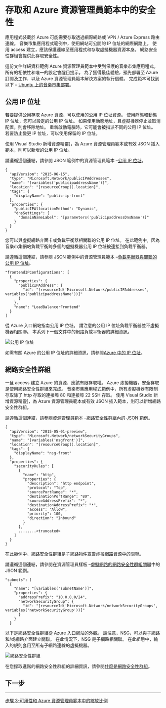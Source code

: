 <properties
   pageTitle="存取和 Azure 資源管理員範本中的安全性 |Microsoft Azure" 
   description="Azure 虛擬機器 DotNet 核心教學課程"
   services="virtual-machines-linux"
   documentationCenter="virtual-machines"
   authors="neilpeterson"
   manager="timlt"
   editor="tysonn"
   tags="azure-service-management"/>

<tags
   ms.service="virtual-machines-linux"
   ms.devlang="na"
   ms.topic="article"
   ms.tgt_pltfrm="vm-linux"
   ms.workload="infrastructure"
   ms.date="09/21/2016"
   ms.author="nepeters"/>

# <a name="access-and-security-in-azure-resource-manager-templates"></a>存取和 Azure 資源管理員範本中的安全性

應用程式裝載於 Azure 可能需要存取透過網際網路或 VPN / Azure Express 路由連線。 音樂市集應用程式範例中，使用網站可公開的 IP 位址的網際網路上。 使用 access 建立，應該保護連線至應用程式和存取虛擬機器資源本身。 網路安全性群組會提供此存取安全性。 

這份文件詳細資料範例 Azure 資源管理員範本中受到保護的音樂市集應用程式。 所有的相依性和唯一的設定會醒目提示。 為了獲得最佳體驗，預先部署至 Azure 訂閱及工作，以及 Azure 資源管理員範本解決方案的執行個體。 完成範本可找到以下 – [Ubuntu 上的音樂市集部署](https://github.com/Microsoft/dotnet-core-sample-templates/tree/master/dotnet-core-music-linux)。


## <a name="public-ip-address"></a>公用 IP 位址

若要提供公用存取 Azure 資源，可以使用的公用 IP 位址資源。 使用靜態和動態 IP 位址，您可以設定的公用 IP 位址。 如果使用動態地址，且虛擬機器停止並取消配置，則會移除地址。 重新啟動電腦時，它可能會被指派不同的公用 IP 位址。 若要防止變更 IP 位址，可以使用保留的 IP 位址。 

使用 Visual Studio 新增資源精靈]，為 Azure 資源管理員範本或有效 JSON 插入範本，則可以新增的公用 IP 位址。 

請遵循這個連結，請參閱 JSON 範例中的資源管理員範本 –[公用 IP 位址](https://github.com/Microsoft/dotnet-core-sample-templates/blob/master/dotnet-core-music-linux/azuredeploy.json#L121)。


```none
{
  "apiVersion": "2015-06-15",
  "type": "Microsoft.Network/publicIPAddresses",
  "name": "[variables('publicipaddressName')]",
  "location": "[resourceGroup().location]",
  "tags": {
    "displayName": "public-ip-front"
  },
  "properties": {
    "publicIPAllocationMethod": "Dynamic",
    "dnsSettings": {
      "domainNameLabel": "[parameters('publicipaddressDnsName')]"
    }
  }
}
```

您可以與虛擬網路介面卡或負載平衡器相關聯的公用 IP 位址。 在此範例中，因為音樂市集網站負載平衡跨多個的虛擬機器公用 IP 位址被連接到負載平衡器。

請遵循這個連結，請參閱 JSON 範例中的資源管理員範本 –[負載平衡器與關聯的公用 IP 位址](https://github.com/Microsoft/dotnet-core-sample-templates/blob/master/dotnet-core-music-linux/azuredeploy.json#L208)。

```none
"frontendIPConfigurations": [
  {
    "properties": {
      "publicIPAddress": {
        "id": "[resourceId('Microsoft.Network/publicIPAddresses', variables('publicipaddressName'))]"
      }
    },
    "name": "LoadBalancerFrontend"
  }
]
```

從 Azure 入口網站指南公用 IP 位址。 請注意的公用 IP 位址負載平衡器並不虛擬機器相關聯。 本系列下一個文件中的網路負載平衡器的詳細資訊。

![公用 IP 位址](./media/virtual-machines-linux-dotnet-core/pubip.png)

如需有關 Azure 的公用 IP 位址的詳細資訊，請參閱[Azure 中的 IP 位址](../virtual-network/virtual-network-ip-addresses-overview-arm.md)。

## <a name="network-security-group"></a>網路安全性群組

一旦 access 建立 Azure 的資源，應該有限存取權。 Azure 虛擬機器，安全存取是使用網路安全性群組來完成。 音樂市集應用程式範例中，所有虛擬機器有限制存取除了 http 存取的連接埠 80 和連接埠 22 SSH 存取。 使用 Visual Studio 新增資源精靈]，為 Azure 資源管理員範本或有效 JSON 插入範本，則可以新增網路安全性群組。

請遵循這個連結，請參閱資源管理員範本 –[網路安全性群組](https://github.com/Microsoft/dotnet-core-sample-templates/blob/master/dotnet-core-music-linux/azuredeploy.json#L68)內的 JSON 範例。

```none
{
  "apiVersion": "2015-05-01-preview",
  "type": "Microsoft.Network/networkSecurityGroups",
  "name": "[variables('nsgfront')]",
  "location": "[resourceGroup().location]",
  "tags": {
    "displayName": "nsg-front"
  },
  "properties": {
    "securityRules": [
      {
        "name": "http",
        "properties": {
          "description": "http endpoint",
          "protocol": "Tcp",
          "sourcePortRange": "*",
          "destinationPortRange": "80",
          "sourceAddressPrefix": "*",
          "destinationAddressPrefix": "*",
          "access": "Allow",
          "priority": 100,
          "direction": "Inbound"
        }
      },
      ........<truncated> 
    ]
  }
}
```

在此範例中，網路安全性群組是子網路物件宣告虛擬網路資源中的關聯。 

請遵循這個連結，請參閱在資源管理員樣板 –[虛擬網路的網路安全性群組關聯](https://github.com/Microsoft/dotnet-core-sample-templates/blob/master/dotnet-core-music-linux/azuredeploy.json#L158)中的 JSON 範例。


```none
"subnets": [
  {
    "name": "[variables('subnetName')]",
    "properties": {
      "addressPrefix": "10.0.0.0/24",
      "networkSecurityGroup": {
        "id": "[resourceId('Microsoft.Network/networkSecurityGroups', variables('networkSecurityGroup'))]"
      }
    }
  }
```

以下是網路安全性群組從 Azure 入口網站的外觀。 請注意，NSG，可以與子網路和/或網路介面建立關聯。 在此情況下，NSG 是子網路相關聯。 在此組態中，輸入的規則套用至所有子網路連線的虛擬機器。

![網路安全性群組](./media/virtual-machines-linux-dotnet-core/nsg.png)

在您採取進階的網路安全性群組的詳細資訊，請參閱[什麼是網路安全性群組]( https://azure.microsoft.com/documentation/articles/virtual-networks-nsg/)。

## <a name="next-step"></a>下一步

<hr>

[步驟 3-可用性和 Azure 資源管理員範本中的縮放比例](./virtual-machines-linux-dotnet-core-4-availability-scale.md)
